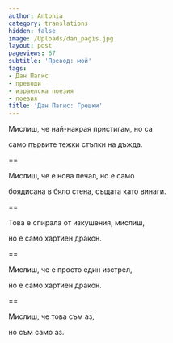 ```yaml
---
author: Antonia
category: translations
hidden: false
image: /Uploads/dan_pagis.jpg
layout: post
pageviews: 67
subtitle: 'Превод: мой'
tags:
- Дан Пагис
- преводи
- израелска поезия
- поезия
title: 'Дан Пагис: Грешки'
---
```


Мислиш, че най-накрая пристигам, но са

само първите тежки стъпки на дъжда. 

\==

Мислиш, че е нова печал, но е само

боядисана в бяло стена, същата като винаги. 

\==

Това е спирала от изкушения, мислиш, 

но е само хартиен дракон. 

\==

Мислиш, че е просто един изстрел, 

но е само хартиен дракон.

\==

Мислиш, че това съм аз, 

но съм само аз.